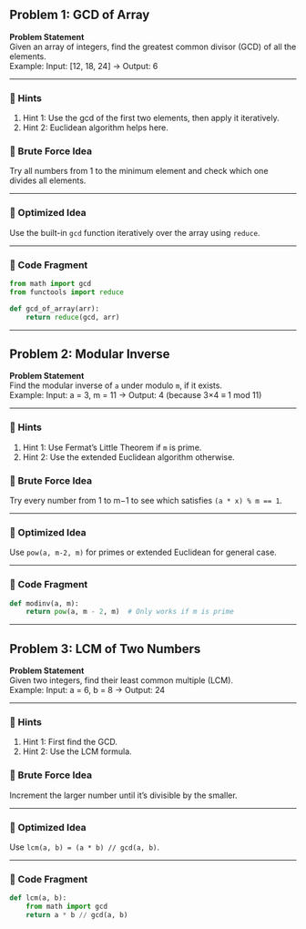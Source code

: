
## Problem 1: GCD of Array

**Problem Statement**  
Given an array of integers, find the greatest common divisor (GCD) of all the elements.  
Example: Input: [12, 18, 24] → Output: 6

---

### 🔹 Hints
1. Hint 1: Use the gcd of the first two elements, then apply it iteratively.
2. Hint 2: Euclidean algorithm helps here.

### 🔹 Brute Force Idea  
Try all numbers from 1 to the minimum element and check which one divides all elements.

---

### 🔹 Optimized Idea  
Use the built-in `gcd` function iteratively over the array using `reduce`.

---

### 🔹 Code Fragment
```python
from math import gcd
from functools import reduce

def gcd_of_array(arr):
    return reduce(gcd, arr)
```

---

## Problem 2: Modular Inverse

**Problem Statement**  
Find the modular inverse of `a` under modulo `m`, if it exists.  
Example: Input: a = 3, m = 11 → Output: 4 (because 3×4 ≡ 1 mod 11)

---

### 🔹 Hints
1. Hint 1: Use Fermat’s Little Theorem if `m` is prime.
2. Hint 2: Use the extended Euclidean algorithm otherwise.

### 🔹 Brute Force Idea  
Try every number from 1 to m−1 to see which satisfies `(a * x) % m == 1`.

---

### 🔹 Optimized Idea  
Use `pow(a, m-2, m)` for primes or extended Euclidean for general case.

---

### 🔹 Code Fragment
```python
def modinv(a, m):
    return pow(a, m - 2, m)  # Only works if m is prime
```

---

## Problem 3: LCM of Two Numbers

**Problem Statement**  
Given two integers, find their least common multiple (LCM).  
Example: Input: a = 6, b = 8 → Output: 24

---

### 🔹 Hints
1. Hint 1: First find the GCD.
2. Hint 2: Use the LCM formula.

### 🔹 Brute Force Idea  
Increment the larger number until it’s divisible by the smaller.

---

### 🔹 Optimized Idea  
Use `lcm(a, b) = (a * b) // gcd(a, b)`.

---

### 🔹 Code Fragment
```python
def lcm(a, b):
    from math import gcd
    return a * b // gcd(a, b)
```

